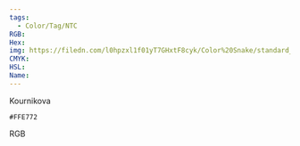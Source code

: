 ```yaml
---
tags:
  - Color/Tag/NTC
RGB:
Hex:
img: https://filedn.com/l0hpzxl1f01yT7GHxtF8cyk/Color%20Snake/standard_csv_to_svg//FFE772.svg
CMYK:
HSL:
Name:
---
```

Kournikova
```palette
#FFE772
```
RGB
